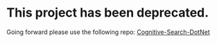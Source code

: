 # This project has been deprecated.

Going forward please use the following repo: [Cognitive-Search-DotNet](https://github.com/Microsoft/Cognitive-Search-DotNet)